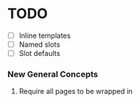 # TODO

- [ ] Inline templates
- [ ] Named slots
- [ ] Slot defaults

### New General Concepts

1. Require all pages to be wrapped in <template> tag.
  - Use page name as id.
  - id as attribute is reserved
  - first template is "main" template
  - first template cannot have slot

2. Require all props to be defined with basic types.

3. Get rid of "with", use deconstructor instead.

4. Set defaults for deconstructed values based prop types.

5. Do we need to register all props for template and merge them upwards to have access to parent scope?

6. New syntax for passing props

<card projects="hello"> - string
<card projects="${5}"> - number
<card projects="${true}"> - bool
<card projects="${projects}"> - value

These are all valid HTML.

7. if elsif else map must work on templates

<card if="something" map="project of projects">
<card elsif="somethingElse" map="project of projects" count="${5}">
<card else map="project of projects" count="${2}">

For if else map we can use strings, with alternative syntax:

<div if="projects.length > 4">
<div if="${projects.length > 4}">

<div map="project, i of projects">
<div map="${{of: projects, as: 'project', index: 'i'}}">

<div map="project of projects">
<div map="${{of: projects, as: 'project'}}">

Then the user can choose styles.
